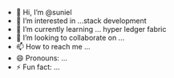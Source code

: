 - 👋 Hi, I’m @suniel
- 👀 I’m interested in ...stack development 
- 🌱 I’m currently learning ... hyper ledger fabric 
- 💞️ I’m looking to collaborate on ...
- 📫 How to reach me ...
- 😄 Pronouns: ...
- ⚡ Fun fact: ...

<!---
sunilzm/sunilzm is a ✨ special ✨ repository because its `README.md` (this file) appears on your GitHub profile.
You can click the Preview link to take a look at your changes.
--->
